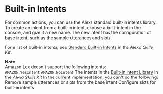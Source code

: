 # Built\-in Intents<a name="howitworks-builtins-intents"></a>

For common actions, you can use the Alexa standard built\-in intents library\. To create an intent from a built\-in intent, choose a built\-intent in the console, and give it a new name\. The new intent has the configuration of base intent, such as the sample utterances and slots\. 

For a list of built\-in intents, see [Standard Built\-in Intents](https://developer.amazon.com/docs/custom-skills/standard-built-in-intents.html) in the *Alexa Skills Kit*\.

**Note**  
Amazon Lex doesn't support the following intents:  
`AMAZON.YesIntent`
`AMAZON.NoIntent` 
The intents in the [Built\-in Intent Library](https://developer.amazon.com/docs/custom-skills/built-in-intent-library.html) in the *Alexa Skills Kit*
In the current implementation, you can't do the following:   
Remove sample utterances or slots from the base intent
Configure slots for built\-in intents